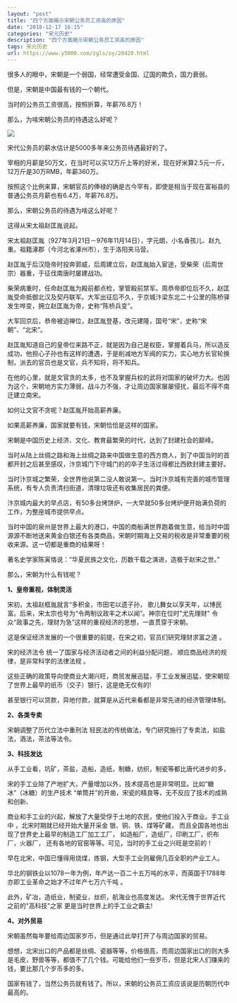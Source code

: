 ```yaml
---
layout: "post"
title: "四个方面揭示宋朝公务员工资高的原因"
date: "2018-12-17 16:15"
categories: "宋元历史"
description: "四个方面揭示宋朝公务员工资高的原因"
tags: 宋元历史
url: https://www.y5000.com/zgls/sy/20420.html
---
```






很多人的眼中，宋朝是一个弱国，经常遭受金国、辽国的欺负，国力衰弱。

但是，宋朝是中国最有钱的一个朝代。

当时的公务员工资很高，按照折算，年薪76.8万！

那么，为啥宋朝公务员的待遇这么好呢？

![](https://img.y5000.com/uploads/allimg/170626/8-1F626103154B9.jpg)

宋代公务员的薪水估计是5000多年来公务员待遇最好的了。

宰相的月薪是50万文，在当时可以买12万斤上等的好米，现在好米算2.5元一斤，12万斤是30万RMB，年薪360万。

按照这个比例来算，宋朝官员的俸禄的确是古今罕有，即使是相当于现在富裕县的普通公务员月薪也有6.4万，年薪76.8万。

那么，宋朝公务员的待遇为啥这么好呢？

这得从宋太祖赵匡胤说起。

宋太祖赵匡胤（927年3月21日－976年11月14日），字元朗，小名香孩儿、赵九重。祖籍涿郡（今河北省涿州市），生于洛阳夹马营。

赵匡胤于后汉隐帝时投奔郭威，后周建立后，赵匡胤始入宦途，受柴荣（后周世宗）器重，于征伐南唐时屡建战功。

柴荣病重时，任命赵匡胤为殿前都点检，掌管殿前禁军。周恭帝即位后不久，赵匡胤受命抵御北汉及契丹联军。大军出征后不久，于京城汴梁东北二十公里的陈桥驿发生哗变，拥立赵匡胤为帝，史称“陈桥兵变”。

大军回京后，恭帝被迫禅位，赵匡胤登基，改元建隆，国号“宋”，史称“宋朝”、“北宋”。

赵匡胤知道自己的皇帝位来路不正，就是因为自己是权臣，掌握着兵马，所以造反成功，他担心子孙也有这样的遭遇，于是削减地方军阀的实力，实心地方长官轮换制，派去的官员也是文官，兵不知将，将不知兵。

在他的心里，就是文官贪的太多，也不及掌握兵权的武将对国家的破坏力大。也因为这个，宋朝地方实力薄弱，战斗力不强，才让周边国家屡屡侵扰，最后不得不南迁建立南宋。

如何让文官不贪呢？赵匡胤开始高薪养廉。

如果高薪养廉，国家就要有钱，宋朝恰恰是这样的国家。

宋朝是中国历史上经济、文化、教育最繁荣的时代，达到了封建社会的巅峰。

当时从陆上丝绸之路和海上丝绸之路来中国做生意的西方商人，到了中国当时的首都开封之后甚至感叹，汴京城门下守城门的的卒子生活过得都比西欧封建主要好。

当时汴京城之繁荣，全世界他说第二没人敢说第一。当时汴京城有完善的城市管理系统，有专人负责清扫街道，清理垃圾还有收集居民的粪便。

汴京城内最大的早点店，有50多台烤饼炉，一大早就50多台烤炉便开始满负荷的工作，为整座城市提供早点。

当时中国的泉州是世界上最大的港口，中国的商船满世界跑着做生意，给当时中国源源不断地送来黄金白银还有各类商品，宋朝时期海上交易的税收是非常重要的税收来源。这一切都是重商的结果呀！

著名史学家陈寅恪说：“华夏民族之文化，历数千载之演进，造极于赵宋之世。”

那么，宋朝为什么有钱呢？

**1、皇帝重视，体制灵活**

宋初，太祖赵框胤就言“多积金，市田宅以遗子孙， 歌儿舞女以享天年，以博民富。后来，宋太宗也号为“令两制议政丰之术以闻”。神宗在位时"尤先理财"
令众“政事之先，理财为急”这样的重视经济的思想，一直贯穿于宋朝。

这是保证经济发展的一个很重要的前提，在宋之初，官员们研究理财求富之道 。

宋的经济法令 统一了国家与经济活动者之间的利益分配问题， 顺应商品经济的规律，是非常科学的法律法规 。

这些正确的政策导向使商业大潮兴旺，商贸发展迅猛，手工业发展迅猛，使宋朝现了世界上最早的纸币（交子）银行，这是绝无仅有的!

甚至银行可以贷款，异地付款，就算是从近代来看都是非常先进的经济管理体制。

**2、各类专卖**

宋朝调整了历代立法中重刑法 轻民法的传统做法，专门研究施行了专卖法，如盐法，酒法，茶法等法令。

**3、科技发达**

从手工业看，坑矿，茶盐，造船，造纸，制糖，纺织，制瓷等都比唐代进步的多，

宋的手工业除了产地扩大，产量增加以外，技术提高也是非常明显。比如“糖冰”（冰糖）的生产技术 “单筒井”的开凿，宋瓷的精良等，无不反应了技术的成熟和创新、

商业和手工业的兴起，解放了大量受俘于土地的农民，使他们投入于商业。手工业中 ，北宋时期就已经开始大量开采金 银、铜、铁、煤等矿藏，
而且全国各地也出现了世界史上最早的制造工厂加工工厂， 如造船厂，造纸厂，印刷工厂，织布厂，火器厂， 还有各地的官窑等等。可见，当时的手工业之兴旺是空前的！

早在北宋，中国已懂得用烧煤，炼钢，大型手工业则雇佣几百全职的产业工人。

华北的钢铁业以1078一年为例，年产达一百二十五万吨的水平，而英国于1788年亦即工业革命之始才不过年产七万六千吨 。

此外，矿冶，造纸业，制瓷业，丝织，航海业也高度发达。 宋代无愧于世界近代之前的"高科技"之家 更是当时世界上的手工业之霸主!

**4、对外贸易**

宋朝虽然每年要给周边国家岁币，但是通过此举打开了与周边国家的贸易。

想想，北宋出口的产品都是丝绸、瓷器等等，价格很高，而周边国家出口的则大多是毛皮，野兽等等，都值不了几个钱。可能给他们一些岁币，但是北宋人们赚来的钱，要比那几个岁币多的多。

国家有钱了，当然公务员就有钱了。所以，宋朝的公务员工资应该说是历朝历代中最高的。
